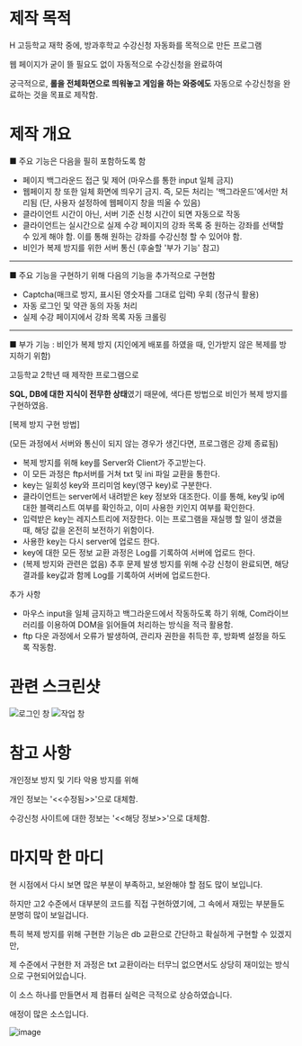 # 제작 목적
H 고등학교 재학 중에, 방과후학교 수강신청 자동화를 목적으로 만든 프로그램

웹 페이지가 굳이 뜰 필요도 없이 자동적으로 수강신청을 완료하여

궁극적으로, **롤을 전체화면으로 띄워놓고 게임을 하는 와중에도** 자동으로 수강신청을 완료하는 것을 목표로 제작함.

# 제작 개요
■ 주요 기능은 다음을 필히 포함하도록 함
- 페이지 백그라운드 접근 및 제어 (마우스를 통한 input 일체 금지)
- 웹페이지 창 또한 일체 화면에 띄우기 금지. 즉, 모든 처리는 '백그라운드'에서만 처리됨 (단, 사용자 설정하에 웹페이지 창을 띄울 수 있음)
- 클라이언트 시간이 아닌, 서버 기준 신청 시간이 되면 자동으로 작동
- 클라이언트는 실시간으로 실제 수강 페이지의 강좌 목록 중 원하는 강좌를 선택할 수 있게 해야 함. 이를 통해 원하는 강좌를 수강신청 할 수 있어야 함.
- 비인가 복제 방지를 위한 서버 통신 (후술할 '부가 기능' 참고)
---

■ 주요 기능을 구현하기 위해 다음의 기능을 추가적으로 구현함
- Captcha(매크로 방지, 표시된 영숫자를 그대로 입력) 우회 (정규식 활용)
- 자동 로그인 및 약관 동의 자동 처리
- 실제 수강 페이지에서 강좌 목록 자동 크롤링
---

■ 부가 기능 : 비인가 복제 방지 (지인에게 배포를 하였을 때, 인가받지 않은 복제를 방지하기 위함)

고등학교 2학년 때 제작한 프로그램으로

**SQL, DB에 대한 지식이 전무한 상태**였기 때문에, 색다른 방법으로 비인가 복제 방지를 구현하였음.

[복제 방지 구현 방법]

(모든 과정에서 서버와 통신이 되지 않는 경우가 생긴다면, 프로그램은 강제 종료됨)
- 복제 방지를 위해 key를 Server와 Client가 주고받는다.
- 이 모든 과정은 ftp서버를 거쳐 txt 및 ini 파일 교환을 통한다.
- key는 일회성 key와 프리미엄 key(영구 key)로 구분한다.
- 클라이언트는 server에서 내려받은 key 정보와 대조한다. 이를 통해, key및 ip에 대한 블랙리스트 여부를 확인하고, 이미 사용한 키인지 여부를 확인한다.
- 입력받은 key는 레지스트리에 저장한다. 이는 프로그램을 재실행 할 일이 생겼을 때, 해당 값을 온전히 보전하기 위함이다.
- 사용한 key는 다시 server에 업로드 한다.
- key에 대한 모든 정보 교환 과정은 Log를 기록하여 서버에 업로드 한다.
- (복제 방지와 관련은 없음) 추후 문제 발생 방지를 위해 수강 신청이 완료되면, 해당 결과를 key값과 함께 Log를 기록하여 서버에 업로드한다.


추가 사항
- 마우스 input을 일체 금지하고 백그라운드에서 작동하도록 하기 위해, Com라이브러리를 이용하여 DOM을 읽어들여 처리하는 방식을 적극 활용함.
- ftp 다운 과정에서 오류가 발생하여, 관리자 권한을 취득한 후, 방화벽 설정을 하도록 작동함.

# 관련 스크린샷
![로그인 창](https://user-images.githubusercontent.com/74558236/220413944-06d96da2-0dee-480d-ac5e-9e615519b6e7.PNG)
![작업 창](https://user-images.githubusercontent.com/74558236/220413959-f2bd32c2-cf86-44bc-9539-876bb218ed33.PNG)

# 참고 사항
개인정보 방지 및 기타 악용 방지를 위해

개인 정보는 '<<수정됨>>'으로 대체함.

수강신청 사이트에 대한 정보는 '<<해당 정보>>'으로 대체함.



# 마지막 한 마디
현 시점에서 다시 보면 많은 부분이 부족하고, 보완해야 할 점도 많이 보입니다.

하지만 고2 수준에서 대부분의 코드를 직접 구현하였기에, 그 속에서 재밌는 부분들도 분명히 많이 보일겁니다.

특히 복제 방지를 위해 구현한 기능은 db 교환으로 간단하고 확실하게 구현할 수 있겠지만,

제 수준에서 구현한 저 과정은 txt 교환이라는 터무늬 없으면서도 상당히 재미있는 방식으로 구현되어있습니다.

이 소스 하나를 만들면서 제 컴퓨터 실력은 극적으로 상승하였습니다.

애정이 많은 소스입니다.

![image](https://user-images.githubusercontent.com/74558236/220414530-65a2b635-44a0-461a-84df-8a3d2374de04.png)

